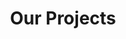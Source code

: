 ---
title: "Our Projects"
description: "An ovreview of our projects"
draft: false
bg_image: "images/feature-bg.jpg"
---